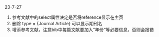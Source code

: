 23-7-27

1. 参考文献中的select属性决定是否将reference显示在主页
2. 删除  type = {Journal Article} 可以显示期刊名
3. 增添参考文献，注意bib中每篇文献要加入”年份“等必要信息，否则会报错